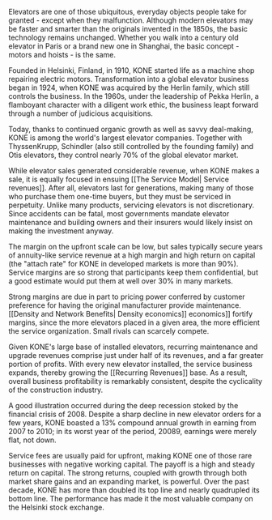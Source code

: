 
Elevators are one of those ubiquitous, everyday objects people take for granted - except when they malfunction. Although modern elevators may be faster and smarter than the originals invented in the 1850s, the basic technology remains unchanged. Whether you walk into a century old elevator in Paris or a brand new one in Shanghai, the basic concept - motors and hoists - is the same.

Founded in Helsinki, Finland, in 1910, KONE started life as a machine shop repairing electric motors. Transformation into a global elevator business began in 1924, when KONE was acquired by the Herlin family, which still controls the business. In the 1960s, under the leadership of Pekka Herlin, a flamboyant character with a diligent work ethic, the business leapt forward through a number of judicious acquisitions. 

Today, thanks to continued organic growth as well as savvy deal-making, KONE is among the world's largest elevator companies. Together with ThyssenKrupp, Schindler (also still controlled by the founding family)  and Otis elevators, they control nearly 70% of the global elevator market.

While elevator sales generated considerable revenue, when KONE makes a sale, it is equally focused in ensuing [[The Service Model| Service revenues]]. After all, elevators last for generations, making many of those who purchase them one-time buyers, but they must be serviced in perpetuity. Unlike many products, servicing elevators is not discretionary. Since accidents can be fatal, most governments mandate elevator maintenance and building owners and their insurers would likely insist on making the investment anyway. 

The margin on the upfront scale can be low, but sales typically secure years of annuity-like service revenue at a high margin and high return on capital (the "attach rate" for KONE in developed markets is more than 90%). Service margins are so strong that participants keep them confidential, but a good estimate would put them at well over 30% in many markets.

Strong margins are due in part to pricing power conferred by customer preference  for having the original manufacturer provide maintenance. [[Density and Network Benefits| Density economics]] economics]] fortify margins, since the more elevators  placed in a given area, the more efficient the service organization. Small rivals can scarcely compete.

Given KONE's large base of installed elevators, recurring maintenance and upgrade revenues comprise just under half of its revenues, and a far greater portion of profits. With every new elevator installed, the service business expands, thereby growing the [[Recurring Revenues]] base. As a result, overall business profitability is remarkably consistent, despite the cyclicality of the construction industry.

A good illustration occurred during the deep recession stoked by the financial crisis of 2008. Despite a sharp decline in new elevator orders for a few years, KONE boasted a 13% compound annual growth in earning from 2007 to 2010; in its worst year of the period, 20089, earnings were merely flat, not down.

Service fees are usually paid for upfront, making KONE one of those rare businesses with negative working capital. The payoff is a high and steady return on capital. The strong returns, coupled with growth through both market share gains and an expanding market, is powerful. Over the past decade, KONE has more than doubled its top line and nearly quadrupled its bottom line. The performance has made it the most valuable company on the Helsinki stock exchange.